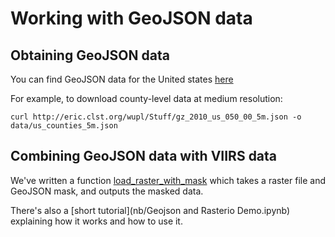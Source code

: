 
# Working with GeoJSON data

## Obtaining GeoJSON data

You can find GeoJSON data for the United states [here](http://eric.clst.org/Stuff/USGeoJSON)

For example, to download county-level data at medium resolution:
```
curl http://eric.clst.org/wupl/Stuff/gz_2010_us_050_00_5m.json -o data/us_counties_5m.json
```

## Combining GeoJSON data with VIIRS data

We've written a function [load_raster_with_mask](scripts/geojson_masking.py)
which takes a raster file and GeoJSON mask, and outputs the masked data.

There's also a [short tutorial](nb/Geojson and Rasterio Demo.ipynb)
explaining how it works and how to use it.
